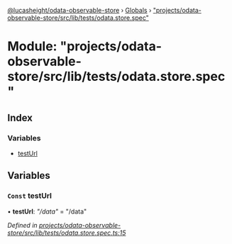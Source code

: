[@lucasheight/odata-observable-store](../README.md) › [Globals](../globals.md) › ["projects/odata-observable-store/src/lib/tests/odata.store.spec"](_projects_odata_observable_store_src_lib_tests_odata_store_spec_.md)

# Module: "projects/odata-observable-store/src/lib/tests/odata.store.spec"

## Index

### Variables

* [testUrl](_projects_odata_observable_store_src_lib_tests_odata_store_spec_.md#const-testurl)

## Variables

### `Const` testUrl

• **testUrl**: *"/data"* = "/data"

*Defined in [projects/odata-observable-store/src/lib/tests/odata.store.spec.ts:15](https://github.com/lucasheight/odata-observable-store/blob/787a1ef7/projects/odata-observable-store/src/lib/tests/odata.store.spec.ts#L15)*
